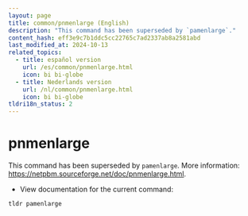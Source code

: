 ```yaml
---
layout: page
title: common/pnmenlarge (English)
description: "This command has been superseded by `pamenlarge`."
content_hash: eff3e9c7b1ddc5cc22765c7ad2337ab8a2581abd
last_modified_at: 2024-10-13
related_topics:
  - title: español version
    url: /es/common/pnmenlarge.html
    icon: bi bi-globe
  - title: Nederlands version
    url: /nl/common/pnmenlarge.html
    icon: bi bi-globe
tldri18n_status: 2
---
```

# pnmenlarge

This command has been superseded by `pamenlarge`.
More information: <https://netpbm.sourceforge.net/doc/pnmenlarge.html>.

- View documentation for the current command:

`tldr pamenlarge`
